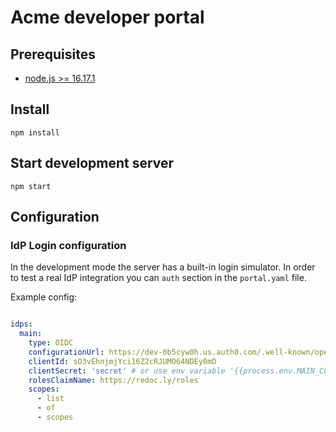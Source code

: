 # Acme developer portal

## Prerequisites

- [node.js >= 16.17.1](https://nodejs.org/en/)

## Install

```
npm install
```

## Start development server

```
npm start
```

## Configuration

### IdP Login configuration

In the development mode the server has a built-in login simulator.
In order to test a real IdP integration you can `auth` section in the `portal.yaml` file.

Example config:

```yaml

idps:
  main:
    type: OIDC
    configurationUrl: https://dev-0b5cyw0h.us.auth0.com/.well-known/openid-configuration
    clientId: sO3vEhnjmjYci16Z2cRJUMO64NDEy0mD
    clientSecret: 'secret' # or use env variable '{{process.env.MAIN_CLIENT_SECRET}}'
    rolesClaimName: https://redoc.ly/roles
    scopes:
      - list
      - of
      - scopes
```
